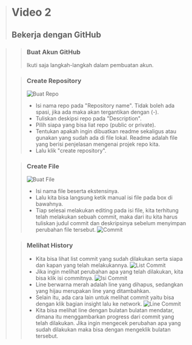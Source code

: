 ># **Video 2**
>## **Bekerja dengan GitHub**

>>### **Buat Akun GitHub**
>>Ikuti saja langkah-langkah dalam pembuatan akun.
>
>>### **Create Repository**
>> ![Buat Repo](https://github.com/uliviaembun/Photos/blob/main/Screenshot%20(306).png)
>> - Isi nama repo pada "Repository name". Tidak boleh ada spasi, jika ada maka akan tergantikan dengan (-).
>> - Tuliskan deskipsi repo pada "Description".
>> - Pilih siapa yang bisa liat repo (public or private).
>> - Tentukan apakah ingin dibuatkan readme sekaligus atau gunakan yang sudah ada di file lokal. Readme adalah file yang berisi penjelasan mengenai projek repo kita.
>> - Lalu klik "create repository".
>
>>### **Create File**
>>![Buat File](https://github.com/uliviaembun/Photos/blob/main/Screenshot%20(307).png)
>> - Isi nama file beserta ekstensinya.
>> - Lalu kita bisa langsung ketik manual isi file pada box di bawahnya.
>> - Tiap selesai melakukan editing pada isi file, kita terhitung telah melakukan sebuah commit, maka dari itu kita harus tuliskan judul commit dan deskripsinya sebelum menyimpan perubahan file tersebut.
>> ![Commit](https://github.com/uliviaembun/Photos/blob/main/Screenshot%20(308).png)
>
>>### **Melihat History**
>> - Kita bisa lihat list commit yang sudah dilakukan serta siapa dan kapan yang telah melakukannya.
>> ![List Commit](https://github.com/uliviaembun/Photos/blob/main/Screenshot%20(309).png)
>> - Jika ingin melihat perubahan apa yang telah dilakukan, kita bisa klik isi commitnya.
>> ![Isi Commit](https://github.com/uliviaembun/Photos/blob/main/Screenshot%20(312).png)
>> - Line berwarna merah adalah line yang dihapus, sedangkan yang hijau merupakan line yang ditambahkan.
>> - Selain itu, ada cara lain untuk melihat commit yaitu bisa dengan klik bagian insight lalu ke network.
>> ![Line Commit](https://github.com/uliviaembun/Photos/blob/main/Screenshot%20(313).png)
>> - Kita bisa melihat line dengan bulatan bulatan mendatar, dimana itu menggambarkan progress dari commit yang telah dilakukan. Jika ingin mengecek perubahan apa yang sudah dilakukan maka bisa dengan mengeklik bulatan tersebut.

